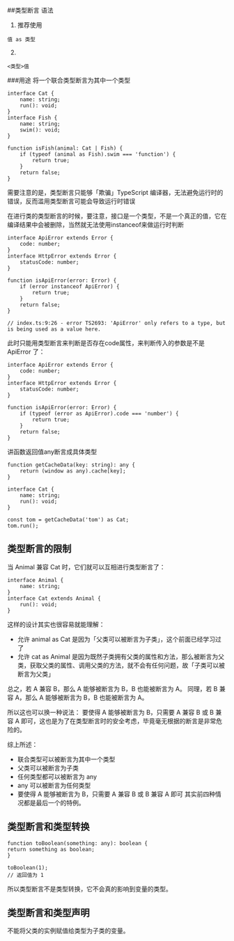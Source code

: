 ##类型断言
 语法
1. 推荐使用
 ```angular2html
值 as 类型
```
2. 
```angular2html
<类型>值
```
###用途
将一个联合类型断言为其中一个类型

```angular2html
interface Cat {
    name: string;
    run(): void;
}
interface Fish {
    name: string;
    swim(): void;
}

function isFish(animal: Cat | Fish) {
    if (typeof (animal as Fish).swim === 'function') {
        return true;
    }
    return false;
}
```
需要注意的是，类型断言只能够「欺骗」TypeScript 编译器，无法避免运行时的错误，反而滥用类型断言可能会导致运行时错误

在进行类的类型断言的时候，要注意，接口是一个类型，不是一个真正的值，它在编译结果中会被删除，当然就无法使用instanceof来做运行时判断
```angular2html
interface ApiError extends Error {
    code: number;
}
interface HttpError extends Error {
    statusCode: number;
}

function isApiError(error: Error) {
    if (error instanceof ApiError) {
        return true;
    }
    return false;
}

// index.ts:9:26 - error TS2693: 'ApiError' only refers to a type, but is being used as a value here.
```
此时只能用类型断言来判断是否存在code属性，来判断传入的参数是不是 ApiError 了：
```angular2html
interface ApiError extends Error {
    code: number;
}
interface HttpError extends Error {
    statusCode: number;
}

function isApiError(error: Error) {
    if (typeof (error as ApiError).code === 'number') {
        return true;
    }
    return false;
}
```

讲函数返回值any断言成具体类型
```angular2html
function getCacheData(key: string): any {
    return (window as any).cache[key];
}

interface Cat {
    name: string;
    run(): void;
}

const tom = getCacheData('tom') as Cat;
tom.run();
```
## 类型断言的限制

当 Animal 兼容 Cat 时，它们就可以互相进行类型断言了：
```angular2html
interface Animal {
    name: string;
}
interface Cat extends Animal {
    run(): void;
}
```
这样的设计其实也很容易就能理解：
* 允许 animal as Cat 是因为「父类可以被断言为子类」，这个前面已经学习过了
* 允许 cat as Animal 是因为既然子类拥有父类的属性和方法，那么被断言为父类，获取父类的属性、调用父类的方法，就不会有任何问题，故「子类可以被断言为父类」

总之，若 A 兼容 B，那么 A 能够被断言为 B，B 也能被断言为 A。
同理，若 B 兼容 A，那么 A 能够被断言为 B，B 也能被断言为 A。

所以这也可以换一种说法：
要使得 A 能够被断言为 B，只需要 A 兼容 B 或 B 兼容 A 即可，这也是为了在类型断言时的安全考虑，毕竟毫无根据的断言是非常危险的。

综上所述：

* 联合类型可以被断言为其中一个类型
* 父类可以被断言为子类
* 任何类型都可以被断言为 any
* any 可以被断言为任何类型
* 要使得 A 能够被断言为 B，只需要 A 兼容 B 或 B 兼容 A 即可
其实前四种情况都是最后一个的特例。
  
## 类型断言和类型转换
```angular2html
function toBoolean(something: any): boolean {
return something as boolean;
}

toBoolean(1);
// 返回值为 1
```

所以类型断言不是类型转换，它不会真的影响到变量的类型。

## 类型断言和类型声明
不能将父类的实例赋值给类型为子类的变量。
